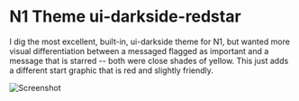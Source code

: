 # N1 Theme ui-darkside-redstar

I dig the most excellent, built-in, ui-darkside theme for N1, but wanted more visual differentiation between a messaged flagged as important and a message that is starred -- both were close shades of yellow. This just adds a different start graphic that is red and slightly friendly.

![Screenshot](https://d3vv6lp55qjaqc.cloudfront.net/items/0W2w203P2a3o431l1H44/%5B052670e6ebe7e8f58f2ff1d3488d7f6d%5D_Image%25202016-12-09%2520at%252012.15.33%2520PM.png?X-CloudApp-Visitor-Id=273248)
